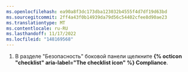 ```yaml
---
ms.openlocfilehash: ea90a8f3dc173dba123032b4555f4d7df19d63bd
ms.sourcegitcommit: 2ff4a43f0b14939da79d56c54402cfee8d90ae23
ms.translationtype: MT
ms.contentlocale: ru-RU
ms.lasthandoff: 11/17/2022
ms.locfileid: "148169568"
---
```

1. В разделе "Безопасность" боковой панели щелкните **{% octicon "checklist" aria-label="The checklist icon" %} Compliance**.
